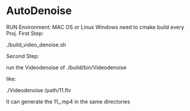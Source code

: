 # AutoDenoise
RUN Environment:
MAC OS or Linux
Windows need to cmake build every Proj.
First Step:

./build_video_denoise.sh

Second Step:

run the Videodenoise of  ./build/bin/Videodenoise

like:

./Videodenoise  /path/11.flv

It can generate the 11_.mp4 in the same directories 


